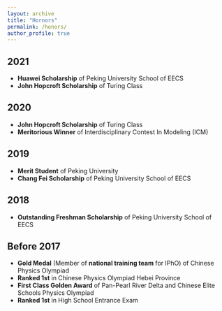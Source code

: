 ```yaml
---
layout: archive
title: "Hornors"
permalink: /honors/
author_profile: true
---
```


## 2021

- **Huawei Scholarship** of Peking University School of EECS
- **John Hopcroft Scholarship** of Turing Class

## 2020

- **John Hopcroft Scholarship** of Turing Class
- **Meritorious Winner** of Interdisciplinary Contest In Modeling (ICM)

## 2019

- **Merit Student** of Peking University
- **Chang Fei Scholarship** of Peking University School of EECS

## 2018

- **Outstanding Freshman Scholarship** of Peking University School of EECS

## Before 2017

- **Gold Medal** (Member of **national training team** for IPhO) of Chinese Physics Olympiad
- **Ranked 1st** in Chinese Physics Olympiad Hebei Province
- **First Class Golden Award** of Pan-Pearl River Delta and Chinese Elite Schools Physics Olympiad
- **Ranked 1st** in High School Entrance Exam